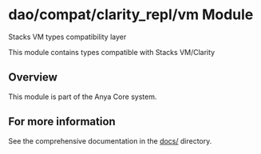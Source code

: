 # dao/compat/clarity_repl/vm Module

Stacks VM types compatibility layer

This module contains types compatible with Stacks VM/Clarity

## Overview

This module is part of the Anya Core system.

## For more information

See the comprehensive documentation in the [docs/](../../../docs/) directory.
